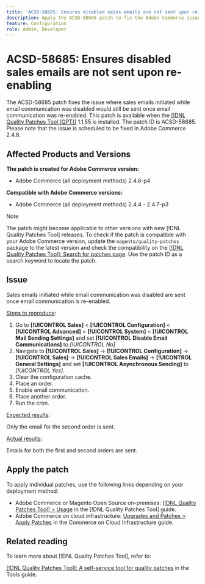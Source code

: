```yaml
---
title: 'ACSD-58685: Ensures disabled sales emails are not sent upon re-enabling.'
description: Apply the ACSD-58685 patch to fix the Adobe Commerce issue where sales emails initiated while email communication was disabled would still be sent once email communication was re-enabled.
feature: Configuration
role: Admin, Developer
---
```

# ACSD-58685: Ensures disabled sales emails are not sent upon re-enabling

The ACSD-58685 patch fixes the issue where sales emails initiated while email communication was disabled would still be sent once email communication was re-enabled. This patch is available when the [[!DNL Quality Patches Tool (QPT)]](/help/tools/quality-patches-tool/quality-patches-tool-to-self-serve-quality-patches.md) 1.1.55 is installed. The patch ID is ACSD-58685. Please note that the issue is scheduled to be fixed in Adobe Commerce 2.4.8.

## Affected Products and Versions

**The patch is created for Adobe Commerce version:**

* Adobe Commerce (all deployment methods) 2.4.6-p4

**Compatible with Adobe Commerce versions:**

* Adobe Commerce (all deployment methods) 2.4.4 - 2.4.7-p3

>[!NOTE]
>
>The patch might become applicable to other versions with new [!DNL Quality Patches Tool] releases. To check if the patch is compatible with your Adobe Commerce version, update the `magento/quality-patches` package to the latest version and check the compatibility on the [[!DNL Quality Patches Tool]: Search for patches page](https://experienceleague.adobe.com/tools/commerce-quality-patches/index.html). Use the patch ID as a search keyword to locate the patch.

## Issue

Sales emails initiated while email communication was disabled are sent once email communication is re-enabled.

<u>Steps to reproduce</u>:

1. Go to **[!UICONTROL Sales]** < **[!UICONTROL Configuration]** < **[!UICONTROL Advanced]** < **[!UICONTROL System]** < **[!UICONTROL Mail Sending Settings]** and set **[!UICONTROL Disable Email Communications]** to *[!UICONTROL No]*
1. Navigate to **[!UICONTROL Sales]** → **[!UICONTROL Configuration]** → **[!UICONTROL Sales]** → **[!UICONTROL Sales Emails]** → **[!UICONTROL General Settings]** and set **[!UICONTROL Asynchronous Sending]** to *[!UICONTROL Yes]*.
1. Clear the configuration cache.
1. Place an order.
1. Enable email communication.
1. Place another order.
1. Run the cron.

<u>Expected results</u>:

Only the email for the second order is sent.

<u>Actual results</u>:

Emails for both the first and second orders are sent.

## Apply the patch

To apply individual patches, use the following links depending on your deployment method:

* Adobe Commerce or Magento Open Source on-premises: [[!DNL Quality Patches Tool] > Usage](/help/tools/quality-patches-tool/usage.md) in the [!DNL Quality Patches Tool] guide.
* Adobe Commerce on cloud infrastructure: [Upgrades and Patches > Apply Patches](https://experienceleague.adobe.com/docs/commerce-cloud-service/user-guide/develop/upgrade/apply-patches.html) in the Commerce on Cloud Infrastructure guide.

## Related reading

To learn more about [!DNL Quality Patches Tool], refer to:

[[!DNL Quality Patches Tool]: A self-service tool for quality patches](/help/tools/quality-patches-tool/quality-patches-tool-to-self-serve-quality-patches.md) in the Tools guide.
